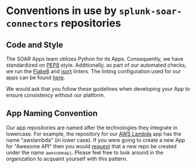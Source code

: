 # Conventions in use by ```splunk-soar-connectors``` repositories

## Code and Style
The SOAR Apps team utilizes Python for its Apps. Consequently, we have standardized on [PEP8](https://www.python.org/dev/peps/pep-0008/) style. Additionally, as part of our automated checks, we run the [Flake8](http://flake8.pycqa.org/en/latest/) and [isort](https://pycqa.github.io/isort/) linters. The linting configuration used for our apps can be found [here](https://github.com/phantomcyber/dev-cicd-tools/blob/main/lint-configs/tox.ini).

We would ask that you follow these guidelines when developing your App to ensure consistency without our platform.

## App Naming Convention
Our app repositories are named after the technologies they integrate in lowercase. For example, the repository for our [AWS Lambda](https://docs.aws.amazon.com/lambda/latest/dg/welcome.html) app has the name "awslambda" (in lower case).  If you were going to create a new App for "Awesome API" then you would [request](https://github.com/splunk-soar-connectors/.github/issues/new?assignees=&labels=&template=new_repo_request.md&title=) that a new repo be created under the name `awesomeapi`. Please feel free to look around in the organization to acquaint yourself with this pattern.

